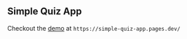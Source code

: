 ## Simple Quiz App
Checkout the [demo](https://simple-quiz-app.pages.dev/) at `https://simple-quiz-app.pages.dev/`
